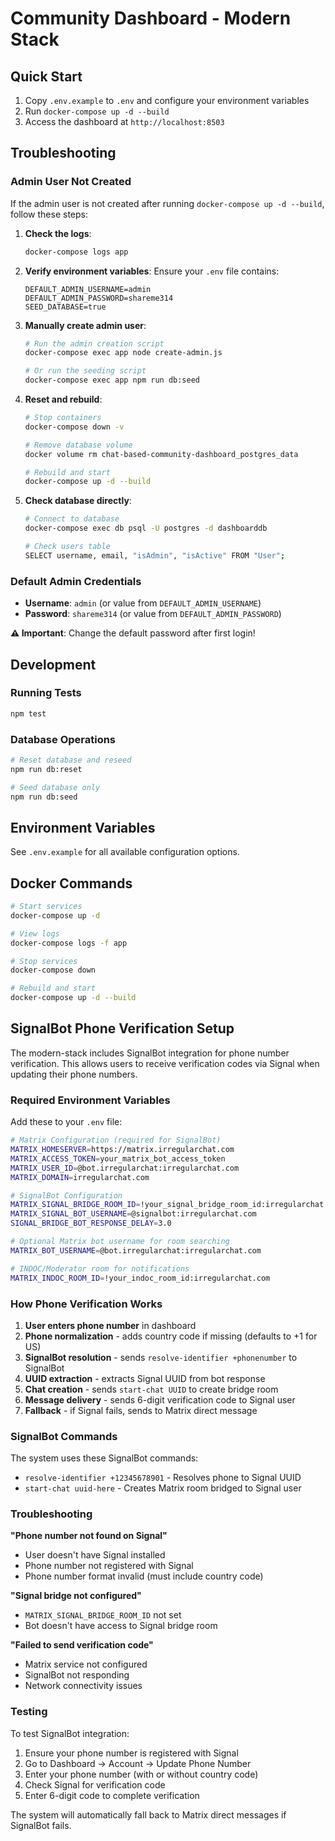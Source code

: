 # Community Dashboard - Modern Stack

## Quick Start

1. Copy `.env.example` to `.env` and configure your environment variables
2. Run `docker-compose up -d --build`
3. Access the dashboard at `http://localhost:8503`

## Troubleshooting

### Admin User Not Created

If the admin user is not created after running `docker-compose up -d --build`, follow these steps:

1. **Check the logs**:
   ```bash
   docker-compose logs app
   ```

2. **Verify environment variables**:
   Ensure your `.env` file contains:
   ```
   DEFAULT_ADMIN_USERNAME=admin
   DEFAULT_ADMIN_PASSWORD=shareme314
   SEED_DATABASE=true
   ```

3. **Manually create admin user**:
   ```bash
   # Run the admin creation script
   docker-compose exec app node create-admin.js
   
   # Or run the seeding script
   docker-compose exec app npm run db:seed
   ```

4. **Reset and rebuild**:
   ```bash
   # Stop containers
   docker-compose down -v
   
   # Remove database volume
   docker volume rm chat-based-community-dashboard_postgres_data
   
   # Rebuild and start
   docker-compose up -d --build
   ```

5. **Check database directly**:
   ```bash
   # Connect to database
   docker-compose exec db psql -U postgres -d dashboarddb
   
   # Check users table
   SELECT username, email, "isAdmin", "isActive" FROM "User";
   ```

### Default Admin Credentials

- **Username**: `admin` (or value from `DEFAULT_ADMIN_USERNAME`)
- **Password**: `shareme314` (or value from `DEFAULT_ADMIN_PASSWORD`)

**⚠️ Important**: Change the default password after first login!

## Development

### Running Tests

```bash
npm test
```

### Database Operations

```bash
# Reset database and reseed
npm run db:reset

# Seed database only
npm run db:seed
```

## Environment Variables

See `.env.example` for all available configuration options.

## Docker Commands

```bash
# Start services
docker-compose up -d

# View logs
docker-compose logs -f app

# Stop services
docker-compose down

# Rebuild and start
docker-compose up -d --build
```

## SignalBot Phone Verification Setup

The modern-stack includes SignalBot integration for phone number verification. This allows users to receive verification codes via Signal when updating their phone numbers.

### Required Environment Variables

Add these to your `.env` file:

```bash
# Matrix Configuration (required for SignalBot)
MATRIX_HOMESERVER=https://matrix.irregularchat.com
MATRIX_ACCESS_TOKEN=your_matrix_bot_access_token
MATRIX_USER_ID=@bot.irregularchat:irregularchat.com
MATRIX_DOMAIN=irregularchat.com

# SignalBot Configuration
MATRIX_SIGNAL_BRIDGE_ROOM_ID=!your_signal_bridge_room_id:irregularchat.com
MATRIX_SIGNAL_BOT_USERNAME=@signalbot:irregularchat.com
SIGNAL_BRIDGE_BOT_RESPONSE_DELAY=3.0

# Optional Matrix bot username for room searching
MATRIX_BOT_USERNAME=@bot.irregularchat:irregularchat.com

# INDOC/Moderator room for notifications
MATRIX_INDOC_ROOM_ID=!your_indoc_room_id:irregularchat.com
```

### How Phone Verification Works

1. **User enters phone number** in dashboard
2. **Phone normalization** - adds country code if missing (defaults to +1 for US)
3. **SignalBot resolution** - sends `resolve-identifier +phonenumber` to SignalBot
4. **UUID extraction** - extracts Signal UUID from bot response
5. **Chat creation** - sends `start-chat UUID` to create bridge room
6. **Message delivery** - sends 6-digit verification code to Signal user
7. **Fallback** - if Signal fails, sends to Matrix direct message

### SignalBot Commands

The system uses these SignalBot commands:

- `resolve-identifier +12345678901` - Resolves phone to Signal UUID
- `start-chat uuid-here` - Creates Matrix room bridged to Signal user

### Troubleshooting

**"Phone number not found on Signal"**
- User doesn't have Signal installed
- Phone number not registered with Signal
- Phone number format invalid (must include country code)

**"Signal bridge not configured"**
- `MATRIX_SIGNAL_BRIDGE_ROOM_ID` not set
- Bot doesn't have access to Signal bridge room

**"Failed to send verification code"**
- Matrix service not configured
- SignalBot not responding
- Network connectivity issues

### Testing

To test SignalBot integration:

1. Ensure your phone number is registered with Signal
2. Go to Dashboard → Account → Update Phone Number
3. Enter your phone number (with or without country code)
4. Check Signal for verification code
5. Enter 6-digit code to complete verification

The system will automatically fall back to Matrix direct messages if SignalBot fails.
